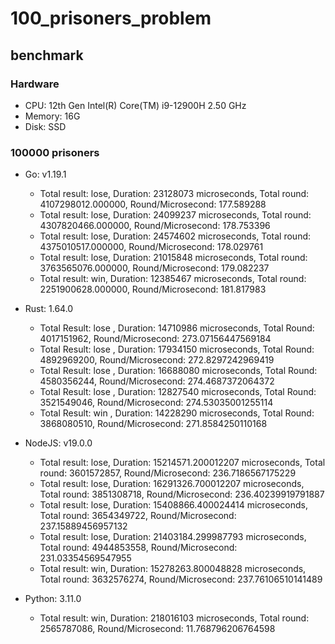 # 100_prisoners_problem

## benchmark

### Hardware

* CPU: 12th Gen Intel(R) Core(TM) i9-12900H 2.50 GHz
* Memory: 16G
* Disk: SSD

### 100000 prisoners

* Go: v1.19.1
  * Total result: lose, Duration: 23128073 microseconds, Total round: 4107298012.000000, Round/Microsecond: 177.589288
  * Total result: lose, Duration: 24099237 microseconds, Total round: 4307820466.000000, Round/Microsecond: 178.753396
  * Total result: lose, Duration: 24574602 microseconds, Total round: 4375010517.000000, Round/Microsecond: 178.029761
  * Total result: lose, Duration: 21015848 microseconds, Total round: 3763565076.000000, Round/Microsecond: 179.082237
  * Total result: win, Duration: 12385467 microseconds, Total round: 2251900628.000000, Round/Microsecond: 181.817983

* Rust: 1.64.0
  * Total Result: lose , Duration: 14710986 microseconds, Total Round: 4017151962, Round/Microsecond: 273.07156447569184
  * Total Result: lose , Duration: 17934150 microseconds, Total Round: 4892969200, Round/Microsecond: 272.8297242969419
  * Total Result: lose , Duration: 16688080 microseconds, Total Round: 4580356244, Round/Microsecond: 274.4687372064372
  * Total Result: lose , Duration: 12827540 microseconds, Total Round: 3521549046, Round/Microsecond: 274.53035001255114
  * Total Result: win , Duration: 14228290 microseconds, Total Round: 3868080510, Round/Microsecond: 271.8584250110168

* NodeJS: v19.0.0
  * Total result: lose, Duration: 15214571.200012207 microseconds, Total round: 3601572857, Round/Microsecond: 236.7186567175229
  * Total result: lose, Duration: 16291326.700012207 microseconds, Total round: 3851308718, Round/Microsecond: 236.40239919791887
  * Total result: lose, Duration: 15408866.400024414 microseconds, Total round: 3654349722, Round/Microsecond: 237.15889456957132
  * Total result: lose, Duration: 21403184.299987793 microseconds, Total round: 4944853558, Round/Microsecond: 231.03354569547955
  * Total result: win, Duration: 15278263.800048828 microseconds, Total round: 3632576274, Round/Microsecond: 237.76106510141489

* Python: 3.11.0
  * Total result: win, Duration: 218016103 microseconds, Total round: 2565787086, Round/Microsecond: 11.768796206764598
